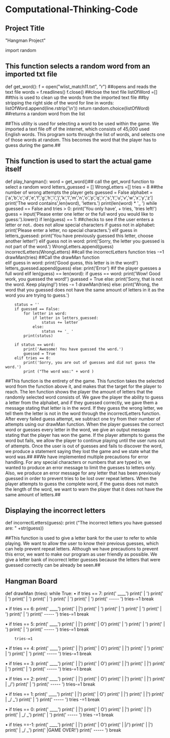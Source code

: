 # Computational-Thinking-Code

## Project Title
"Hangman Project"

import random

## This function selects a random word from an imported txt file
def get_word():
    f = open("wlist_match11.txt", "r") ##opens and reads the text file
    words = f.readlines()
    f.close() ##close the text file
    listOfWord =[]
    ##this is used to clean up the words from the imported text file
    ##by stripping the right side of the word
    for line in words:
        listOfWord.append(line.rstrip('\n'))
    return random.choice(listOfWord) ##returns a random word from the list

##This utility is used for selecting a word to be used within the game. We imported a text file off of the internet, which consists of 45,000 used English words.  This program sorts through the list of words, and selects one of those words at random.  This becomes the word that the player has to guess during the game.##


## This function is used to start the actual game itself
def play_hangman():
    word = get_word()## call the get_word function to select a random word
    letters_guessed = []
    WrongLetters =[]
    tries = 8 ##the number of wrong attempts the player gets
    guessed = False
    alphabet = ['a','b','c','d','e','f','g','h','i','j','k','l','m','n','o','p','q','r','s','t','u','v','w','x','y','z']
    print('The word contains',len(word), 'letters.')
    print(len(word) * '_ ')
    while guessed == False and tries > 0:
        print('You only have', + tries, 'tries left!')
        guess = input('Please enter one letter or the full word you would like to guess:').lower()
        if len(guess) == 1:
            ##checks to see if the user enters a letter or not.. does not allow special characters
            if guess not in alphabet:
                print('Please enter a letter, no special characters.')
            elif guess in letters_guessed:
                print('You have previously guessed this letter, choose another letter!')
            elif guess not in word:
                print('Sorry, the letter you guessed is not part of the word.')
                WrongLetters.append(guess)
                incorrectLetters(WrongLetters) ##call the incorrectLetters function
                tries -=1
                drawMan(tries) ##Call the drawMan function  
            elif guess in word:
                print('Good guess, this letter is in the word!')
                letters_guessed.append(guess)
            else:
                print('Error')
        #if the player guesses a full word
        elif len(guess) == len(word):
            if guess == word:
                print('Wow! Good work, you guessed the word!')
                guessed = True
            else:
                print('Sorry, that is not the word. Keep playing!')
                tries -= 1
                drawMan(tries)
        else:
            print('Wrong, the word that you guessed does not have the same amount of letters in it as the word you are trying to guess.')
            
        status = ''
        if guessed == False:
            for letter in word:
                if letter in letters_guessed:
                    status += letter
                else:
                    status += '_ '
            print(status)
        
        if status == word:
            print('Awesome! You have guessed the word.')
            guessed = True
        elif tries == 0:
            print('Sorry, you are out of guesses and did not guess the word.')
            print ("The word was:" + word )
 
 ##This function is the entirety of the game.  This function takes the selected word from the function above it, and makes that the target for the player to reach.  The len function shows the player the amount of letters that the randomly selected word consists of.  We gave the player the ability to guess a letter from the alphabet, and if they guessed correctly, we gave them a message stating that letter is in the word.  If they guess the wrong letter, we tell them the letter is not in the word through the incorrectLetters function.  After every failed guess attempt, we subtract one try from their number of attempts using our drawMan function.  When the player guesses the correct word or guesses every letter in the word, we give an output message stating that the player has won the game.  If the player attempts to guess the word but fails, we allow the player to continue playing until the user runs out of attempts.  Once the user is out of guesses and fails to discover the word, we produce a statement saying they lost the game and we state what the word was.##
##We have implemented multiple precautions for error handling.  For any special characters or numbers that are typed in, we wanted to produce an error message to limit the guesses to letters only.  Also, we produce an error message for any letter that has been previously guessed in order to prevent tries to be lost over repeat letters.  When the player attempts to guess the complete word, if the guess does not match the length of the word, we want to warn the player that it does not have the same amount of letters.##




## Displaying the incorrect letters
def incorrectLetters(guess):
    print ("The incorrect letters you have guessed are: " +str(guess))

##This function is used to give a letter bank for the user to refer to while playing.  We want to allow the user to know their previous guesses, which can help prevent repeat letters.  Although we have precautions to prevent this error, we want to make our program as user friendly as possible.  We give a letter bank of incorrect letter guesses because the letters that were guessed correctly can be already be seen.##

## Hangman Board
def drawMan (tries):
    while True:
•	if tries == 7:
            print('    ____')
            print('   |     ')
            print('   |     ')
            print('   |     ')
            print('   |     ')
            print('   |     ')
            print('   |     ')
            print(' -----   ')
            tries-=1
            break
        
            
•	if tries == 6:
            print('    ____')
            print('   |   |')
            print('   |     ')
            print('   |     ')
            print('   |     ')
            print('   |     ')
            print('   |     ')
            print(' -----   ')
            tries-=1
            break   
        
        
•	if tries == 5:
            print('    ____')
            print('   |   |')
            print('   |   O')
            print('   |     ')
            print('   |     ')
            print('   |     ')
            print('   |     ')
            print(' -----   ')
            tries-=1
            break
        
        tries-=1
•	if tries == 4:
            print('    ____')
            print('   |   |')
            print('   |   O')
            print('   |   |')
            print('   |     ')
            print('   |     ')
            print('   |     ')
            print(' -----   ')
            tries-=1
            break
        
        
•	if tries == 3:
            print('    ____')
            print('   |   |')
            print('   |   O')
            print('   |   |')
            print('   |   |')
            print('   |     ')
            print('   |     ')
            print(' -----   ')
            tries-=1
            break
        
        
•	if tries == 2:
            print('    ____')
            print('   |   |')
            print('   |   O')
            print('   |   |')
            print('   |   |')
            print('   | _/')
            print('   |     ')
            print(' -----   ')
            tries-=1
            break
        
        
•	if tries == 1:
            print('    ____')
            print('   |   |')
            print('   |   O')
            print('   |   |')
            print('   |   |')
            print('   | _/ \_')
            print('   |     ')
            print(' -----   ')
            tries -=1
            break
        
        
•	if tries == 0:
            print('    ____')
            print('   |   |')
            print('   |   O')
            print('   |  \|')
            print('   |   |')
            print('   | _/ \_')
            print('   |     ')
            print(' -----   ')
            tries -=1
            break
        
        
•	if tries ==-1:
            print('    ____')
            print('   |   |')
            print('   |   O')
            print('   |  \|/')
            print('   |   |')
            print('   | _/ \_')
            print('   |GAME OVER!')
            print(' -----   ')
            break


